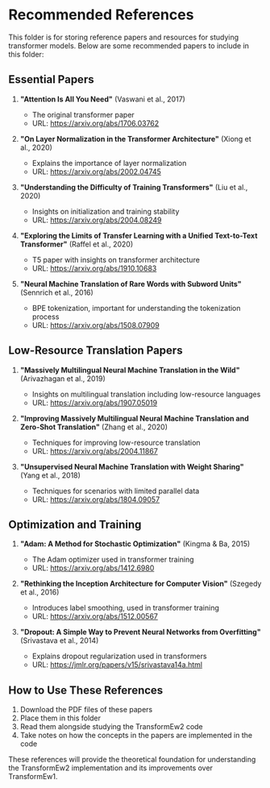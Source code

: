 # Recommended References

This folder is for storing reference papers and resources for studying transformer models. Below are some recommended papers to include in this folder:

## Essential Papers

1. **"Attention Is All You Need"** (Vaswani et al., 2017)
   - The original transformer paper
   - URL: https://arxiv.org/abs/1706.03762

2. **"On Layer Normalization in the Transformer Architecture"** (Xiong et al., 2020)
   - Explains the importance of layer normalization
   - URL: https://arxiv.org/abs/2002.04745

3. **"Understanding the Difficulty of Training Transformers"** (Liu et al., 2020)
   - Insights on initialization and training stability
   - URL: https://arxiv.org/abs/2004.08249

4. **"Exploring the Limits of Transfer Learning with a Unified Text-to-Text Transformer"** (Raffel et al., 2020)
   - T5 paper with insights on transformer architecture
   - URL: https://arxiv.org/abs/1910.10683

5. **"Neural Machine Translation of Rare Words with Subword Units"** (Sennrich et al., 2016)
   - BPE tokenization, important for understanding the tokenization process
   - URL: https://arxiv.org/abs/1508.07909

## Low-Resource Translation Papers

1. **"Massively Multilingual Neural Machine Translation in the Wild"** (Arivazhagan et al., 2019)
   - Insights on multilingual translation including low-resource languages
   - URL: https://arxiv.org/abs/1907.05019

2. **"Improving Massively Multilingual Neural Machine Translation and Zero-Shot Translation"** (Zhang et al., 2020)
   - Techniques for improving low-resource translation
   - URL: https://arxiv.org/abs/2004.11867

3. **"Unsupervised Neural Machine Translation with Weight Sharing"** (Yang et al., 2018)
   - Techniques for scenarios with limited parallel data
   - URL: https://arxiv.org/abs/1804.09057

## Optimization and Training

1. **"Adam: A Method for Stochastic Optimization"** (Kingma & Ba, 2015)
   - The Adam optimizer used in transformer training
   - URL: https://arxiv.org/abs/1412.6980

2. **"Rethinking the Inception Architecture for Computer Vision"** (Szegedy et al., 2016)
   - Introduces label smoothing, used in transformer training
   - URL: https://arxiv.org/abs/1512.00567

3. **"Dropout: A Simple Way to Prevent Neural Networks from Overfitting"** (Srivastava et al., 2014)
   - Explains dropout regularization used in transformers
   - URL: https://jmlr.org/papers/v15/srivastava14a.html

## How to Use These References

1. Download the PDF files of these papers
2. Place them in this folder
3. Read them alongside studying the TransformEw2 code
4. Take notes on how the concepts in the papers are implemented in the code

These references will provide the theoretical foundation for understanding the TransformEw2 implementation and its improvements over TransformEw1.
